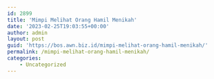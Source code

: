 ```yaml
---
id: 2899
title: 'Mimpi Melihat Orang Hamil Menikah'
date: '2023-02-25T19:03:55+00:00'
author: admin
layout: post
guid: 'https://bos.awn.biz.id/mimpi-melihat-orang-hamil-menikah/'
permalink: /mimpi-melihat-orang-hamil-menikah/
categories:
    - Uncategorized
---
```


